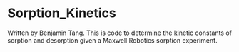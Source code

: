 # Sorption_Kinetics
Written by Benjamin Tang. This is code to determine the kinetic constants of sorption and desorption given a Maxwell Robotics sorption experiment.
